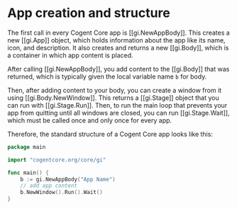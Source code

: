 # App creation and structure

The first call in every Cogent Core app is [[gi.NewAppBody]]. This creates a new [[gi.App]] object, which holds information about the app like its name, icon, and description. It also creates and returns a new [[gi.Body]], which is a container in which app content is placed.

After calling [[gi.NewAppBody]], you add content to the [[gi.Body]] that was returned, which is typically given the local variable name `b` for body.

Then, after adding content to your body, you can create a window from it using [[gi.Body.NewWindow]]. This returns a [[gi.Stage]] object that you can run with [[gi.Stage.Run]]. Then, to run the main loop that prevents your app from quitting until all windows are closed, you can run [[gi.Stage.Wait]], which must be called once and only once for every app.

Therefore, the standard structure of a Cogent Core app looks like this:

```go
package main

import "cogentcore.org/core/gi"

func main() {
	b := gi.NewAppBody("App Name")
	// add app content
	b.NewWindow().Run().Wait()
}
```